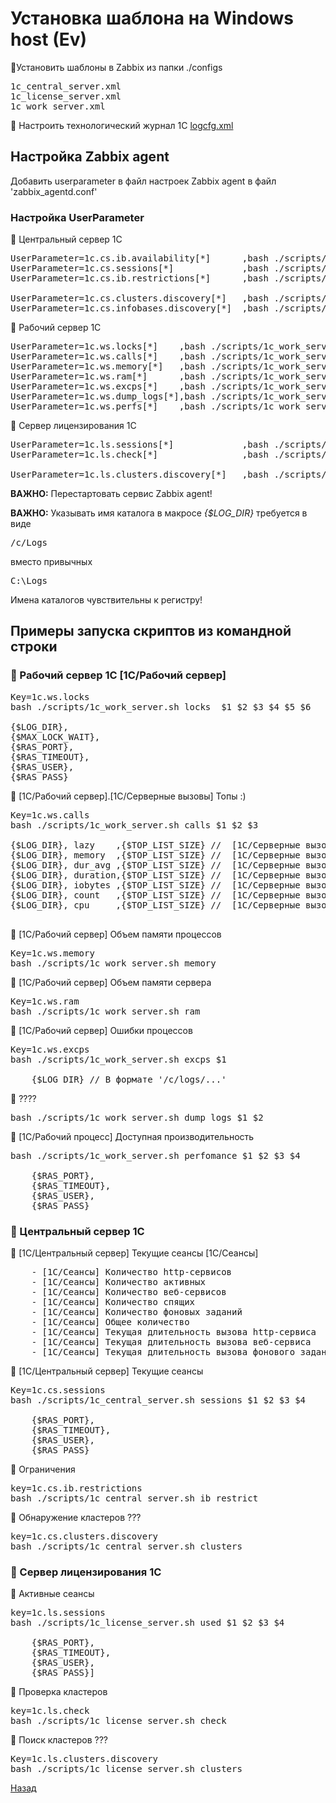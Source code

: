 # Установка шаблона на Windows host (Ev) #



🔴Установить шаблоны в Zabbix из папки ./configs
<pre>
1c_central_server.xml
1c_license_server.xml
1c_work_server.xml 
</pre>



🔴 Настроить технологический журнал 1С  [logcfg.xml](../configs/logcfg_win.xml)




## Настройка Zabbix agent
Добавить userparameter в файл настроек Zabbix agent в файл 'zabbix_agentd.conf'

### Настройка UserParameter 

🔸 Центральный сервер 1С
<pre>
UserParameter=1c.cs.ib.availability[*]      ,bash ./scripts/1c_central_server.sh ib_status $1
UserParameter=1c.cs.sessions[*]             ,bash ./scripts/1c_central_server.sh sessions $1 $2 $3 $4
UserParameter=1c.cs.ib.restrictions[*]      ,bash ./scripts/1c_central_server.sh ib_restrict

UserParameter=1c.cs.clusters.discovery[*]   ,bash ./scripts/1c_central_server.sh clusters
UserParameter=1c.cs.infobases.discovery[*]  ,bash ./scripts/1c_central_server.sh infobases $1 $2 $3 $4 $5
</pre>

🔸 Рабочий сервер 1С
<pre>
UserParameter=1c.ws.locks[*]    ,bash ./scripts/1c_work_server.sh locks $1 $2 $3 $4 $5 $6
UserParameter=1c.ws.calls[*]    ,bash ./scripts/1c_work_server.sh calls $1 $2 $3
UserParameter=1c.ws.memory[*]   ,bash ./scripts/1c_work_server.sh memory
UserParameter=1c.ws.ram[*]      ,bash ./scripts/1c_work_server.sh ram
UserParameter=1c.ws.excps[*]    ,bash ./scripts/1c_work_server.sh excps $1
UserParameter=1c.ws.dump_logs[*],bash ./scripts/1c_work_server.sh dump_logs $1 $2
UserParameter=1c.ws.perfs[*]    ,bash ./scripts/1c_work_server.sh perfomance $1 $2 $3 $4
</pre>

🔸 Cервер лицензирования 1С
<pre>
UserParameter=1c.ls.sessions[*]             ,bash ./scripts/1c_license_server.sh used $1 $2 $3 $4
UserParameter=1c.ls.check[*]                ,bash ./scripts/1c_license_server.sh check

UserParameter=1c.ls.clusters.discovery[*]   ,bash ./scripts/1c_license_server.sh clusters
</pre>

**ВАЖНО:** Перестартовать сервис Zabbix agent! 

**ВАЖНО:** Указывать имя каталога в макросе *{$LOG_DIR}* требуется в виде
<pre>/c/Logs</pre>
вместо привычных
<pre>C:\Logs</pre>
Имена каталогов чувствительны к регистру!





## Примеры запуска скриптов из командной строки

### 🔴 Рабочий сервер 1С [1С/Рабочий сервер]
<pre>
Key=1c.ws.locks
bash ./scripts/1c_work_server.sh locks  $1 $2 $3 $4 $5 $6

{$LOG_DIR},
{$MAX_LOCK_WAIT},
{$RAS_PORT},
{$RAS_TIMEOUT},
{$RAS_USER},
{$RAS_PASS}
</pre>

🔸 [1С/Рабочий сервер].[1С/Серверные вызовы] Топы :)
<pre>
Key=1c.ws.calls
bash ./scripts/1c_work_server.sh calls $1 $2 $3

{$LOG_DIR}, lazy    ,{$TOP_LIST_SIZE} //  [1С/Серверные вызовы] ТОП25 "ленивых" вызовов
{$LOG_DIR}, memory  ,{$TOP_LIST_SIZE} //  [1С/Серверные вызовы] ТОП25 по максимальной памяти за вызов
{$LOG_DIR}, dur_avg ,{$TOP_LIST_SIZE} //  [1С/Серверные вызовы] ТОП25 по средней длительности
{$LOG_DIR}, duration,{$TOP_LIST_SIZE} //  [1С/Серверные вызовы] ТОП25 по суммарной длительности
{$LOG_DIR}, iobytes ,{$TOP_LIST_SIZE} //  [1С/Серверные вызовы] ТОП25 по суммарному вводу-выводу
{$LOG_DIR}, count   ,{$TOP_LIST_SIZE} //  [1С/Серверные вызовы] ТОП25 по суммарному количеству
{$LOG_DIR}, cpu     ,{$TOP_LIST_SIZE} //  [1С/Серверные вызовы] ТОП25 по суммарному процессорному времени

</pre>

🔸 [1С/Рабочий сервер] Объем памяти процессов
<pre>
Key=1c.ws.memory
bash ./scripts/1c_work_server.sh memory
</pre>

🔸 [1С/Рабочий сервер] Объем памяти сервера
<pre>
Key=1c.ws.ram
bash ./scripts/1c_work_server.sh ram
</pre>

🔸 [1С/Рабочий сервер] Ошибки процессов
<pre>
Key=1c.ws.excps    
bash ./scripts/1c_work_server.sh excps $1

    {$LOG_DIR} // В формате '/c/logs/...'
</pre>

🔸 ????
<pre>
bash ./scripts/1c_work_server.sh dump_logs $1 $2
</pre>

🔸 [1С/Рабочий процесс] Доступная производительность
<pre>
bash ./scripts/1c_work_server.sh perfomance $1 $2 $3 $4

    {$RAS_PORT},
    {$RAS_TIMEOUT},
    {$RAS_USER},
    {$RAS_PASS}
</pre>


### 🔴 Центральный сервер 1С

🔸 [1С/Центральный сервер] Текущие сеансы [1С/Сеансы]
<pre>
    - [1С/Сеансы] Количество http-сервисов		                    Key=1c.cs.sessions.http
    - [1С/Сеансы] Количество активных		                        Key=1c.cs.sessions.as
    - [1С/Сеансы] Количество веб-сервисов		                    Key=1c.cs.sessions.ws
    - [1С/Сеансы] Количество спящих                                 Key=1c.cs.sessions.hb
    - [1С/Сеансы] Количество фоновых заданий		                Key=1c.cs.sessions.bg
    - [1С/Сеансы] Общее количество		                            Key=1c.cs.sessions.total
    - [1С/Сеансы] Текущая длительность вызова http-сервиса		    Key=1c.cs.sessions.hsd
    - [1С/Сеансы] Текущая длительность вызова веб-сервиса		    Key=1c.cs.sessions.wsd
    - [1С/Сеансы] Текущая длительность вызова фонового задания	    Key=1c.cs.sessions.bgd
</pre>

🔸 [1С/Центральный сервер] Текущие сеансы
<pre>
Key=1c.cs.sessions
bash ./scripts/1c_central_server.sh sessions $1 $2 $3 $4

    {$RAS_PORT},
    {$RAS_TIMEOUT},
    {$RAS_USER},
    {$RAS_PASS}
</pre>

🔸 Ограничения
<pre>
key=1c.cs.ib.restrictions
bash ./scripts/1c_central_server.sh ib_restrict
</pre>

🔸 Обнаружение кластеров ???
<pre>
key=1c.cs.clusters.discovery
bash ./scripts/1c_central_server.sh clusters
</pre>


### 🔴 Сервер лицензирования 1С

🔸 Активные сеансы
<pre>
key=1c.ls.sessions
bash ./scripts/1c_license_server.sh used $1 $2 $3 $4

    {$RAS_PORT},
    {$RAS_TIMEOUT},
    {$RAS_USER},
    {$RAS_PASS}]
</pre>

🔸 Проверка кластеров
<pre>
key=1c.ls.check
bash ./scripts/1c_license_server.sh check
</pre>

🔸 Поиск кластеров ???
<pre>
Key=1c.ls.clusters.discovery
bash ./scripts/1c_license_server.sh clusters
</pre>

[Назад](../README.md)
